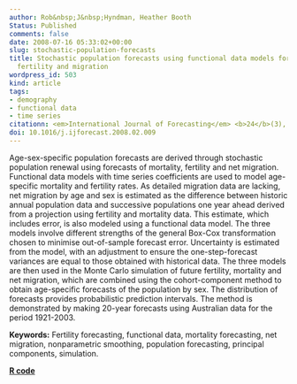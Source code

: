 ```yaml
---
author: Rob&nbsp;J&nbsp;Hyndman, Heather Booth
Status: Published
comments: false
date: 2008-07-16 05:33:02+00:00
slug: stochastic-population-forecasts
title: Stochastic population forecasts using functional data models for mortality,
  fertility and migration
wordpress_id: 503
kind: article
tags:
- demography
- functional data
- time series
citationn: <em>International Journal of Forecasting</em> <b>24</b>(3), 323-342
doi: 10.1016/j.ijforecast.2008.02.009
---
```



Age-sex-specific population forecasts are derived through stochastic population renewal using forecasts of mortality, fertility and net migration. Functional data models with time series coefficients are used to model age-specific mortality and fertility rates. As detailed migration data are lacking, net migration by age and sex is estimated as the difference between historic annual population data and successive populations one year ahead derived from a projection using fertility and mortality data. This estimate, which includes error, is also modeled using a functional data model. The three models involve different strengths of the general Box-Cox transformation chosen to minimise out-of-sample forecast error. Uncertainty is estimated from the model, with an adjustment to ensure the one-step-forecast variances are equal to those obtained with historical data. The three models are then used in the Monte Carlo simulation of future fertility, mortality and net migration, which are combined using the cohort-component method to obtain age-specific forecasts of the population by sex. The distribution of forecasts provides probabilistic prediction intervals. The method is demonstrated by making 20-year forecasts using Australian data for the period 1921-2003.

**Keywords:** Fertility forecasting, functional data, mortality forecasting, net migration, nonparametric smoothing, population forecasting, principal components, simulation.

**[R code](http://github.com/robjhyndman/demography)**

